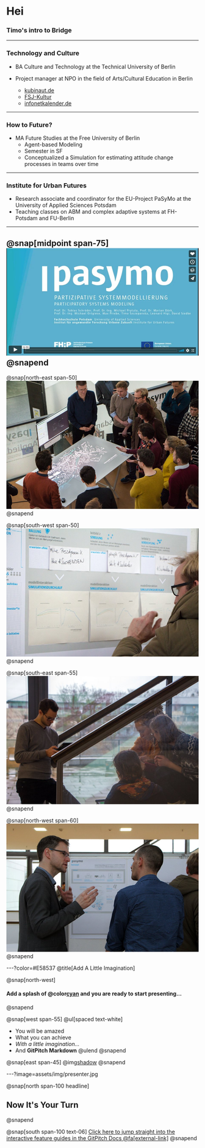 # Hei
### Timo's intro to Bridge

---

### Technology and Culture
* BA Culture and Technology at the Technical University of Berlin

* Project manager at NPO in the field of Arts/Cultural Education in Berlin

  * [kubinaut.de](https://www.kubinaut.de/de)
  * [FSJ-Kultur](http://lkj-berlin.de/fsjkultur/)
  * [infonetkalender.de](http://www.infonetkalender.de/)
---

### How to Future?
* MA Future Studies at the Free University of Berlin
  * Agent-based Modeling
  * Semester in SF
  * Conceptualized a Simulation for estimating attitude change processes in teams over time

---
### Institute for Urban Futures
* Research associate and coordinator for the EU-Project PaSyMo at the University of Applied Sciences Potsdam
* Teaching classes on ABM and complex adaptive systems at FH-Potsdam and FU-Berlin

---
@snap[midpoint span-75]
![What](assets/img/video.JPG)
@snapend
---

@snap[north-east span-50]
![](assets/img/WS1.jpg)
@snapend

@snap[south-west span-50]
![](assets/img/WS3.jpg)
@snapend

@snap[south-east span-55]
![](assets/img/WS4.jpg)
@snapend

@snap[north-west span-60]
![](assets/img/WS2.jpg)
@snapend


---?color=#E58537
@title[Add A Little Imagination]

@snap[north-west]
#### Add a splash of @color[cyan](**color**) and you are ready to start presenting...
@snapend

@snap[west span-55]
@ul[spaced text-white]
- You will be amazed
- What you can achieve
- *With a little imagination...*
- And **GitPitch Markdown**
@ulend
@snapend

@snap[east span-45]
@img[shadow](assets/img/conference.png)
@snapend

---?image=assets/img/presenter.jpg

@snap[north span-100 headline]
## Now It's Your Turn
@snapend

@snap[south span-100 text-06]
[Click here to jump straight into the interactive feature guides in the GitPitch Docs @fa[external-link]](https://gitpitch.com/docs/getting-started/tutorial/)
@snapend
